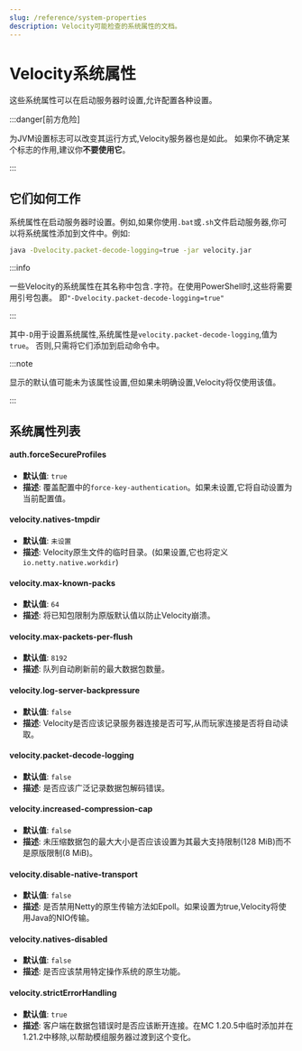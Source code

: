 ```yaml
---
slug: /reference/system-properties
description: Velocity可能检查的系统属性的文档。
---
```


# Velocity系统属性

这些系统属性可以在启动服务器时设置,允许配置各种设置。

:::danger[前方危险]

为JVM设置标志可以改变其运行方式,Velocity服务器也是如此。
如果你不确定某个标志的作用,建议你**不要使用它**。

:::

## 它们如何工作

系统属性在启动服务器时设置。例如,如果你使用`.bat`或`.sh`文件启动服务器,你可以将系统属性添加到文件中。例如:

```bash
java -Dvelocity.packet-decode-logging=true -jar velocity.jar
```

:::info

一些Velocity的系统属性在其名称中包含`.`字符。在使用PowerShell时,这些将需要用引号包裹。
即`"-Dvelocity.packet-decode-logging=true"`

:::

其中`-D`用于设置系统属性,系统属性是`velocity.packet-decode-logging`,值为`true`。
否则,只需将它们添加到启动命令中。

:::note

显示的默认值可能未为该属性设置,但如果未明确设置,Velocity将仅使用该值。

:::

## 系统属性列表

#### auth.forceSecureProfiles

- **默认值**: `true`
- **描述**: 覆盖配置中的`force-key-authentication`。如果未设置,它将自动设置为当前配置值。

#### velocity.natives-tmpdir

- **默认值**: `未设置`
- **描述**: Velocity原生文件的临时目录。(如果设置,它也将定义`io.netty.native.workdir`)

#### velocity.max-known-packs

- **默认值**: `64`
- **描述**: 将已知包限制为原版默认值以防止Velocity崩溃。

#### velocity.max-packets-per-flush

- **默认值**: `8192`
- **描述**: 队列自动刷新前的最大数据包数量。

#### velocity.log-server-backpressure

- **默认值**: `false`
- **描述**: Velocity是否应该记录服务器连接是否可写,从而玩家连接是否将自动读取。

#### velocity.packet-decode-logging

- **默认值**: `false`
- **描述**: 是否应该广泛记录数据包解码错误。

#### velocity.increased-compression-cap

- **默认值**: `false`
- **描述**: 未压缩数据包的最大大小是否应该设置为其最大支持限制(128 MiB)而不是原版限制(8 MiB)。

#### velocity.disable-native-transport

- **默认值**: `false`
- **描述**: 是否禁用Netty的原生传输方法如Epoll。如果设置为true,Velocity将使用Java的NIO传输。

#### velocity.natives-disabled

- **默认值**: `false`
- **描述**: 是否应该禁用特定操作系统的原生功能。

#### velocity.strictErrorHandling

- **默认值**: `true`
- **描述**: 客户端在数据包错误时是否应该断开连接。在MC 1.20.5中临时添加并在1.21.2中移除,以帮助模组服务器过渡到这个变化。
